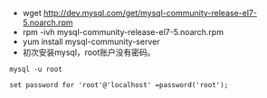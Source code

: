- wget http://dev.mysql.com/get/mysql-community-release-el7-5.noarch.rpm
- rpm -ivh mysql-community-release-el7-5.noarch.rpm
- yum install mysql-community-server
- 初次安装mysql，root账户没有密码。
```
mysql -u root

set password for 'root'@'localhost' =password('root');
```
